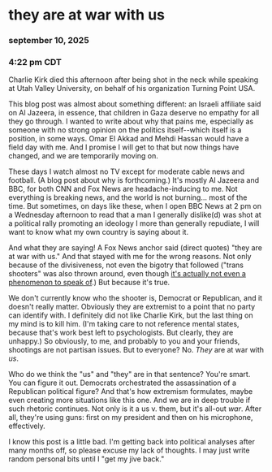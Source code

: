 # they are at war with us
### september 10, 2025
### 4:22 pm CDT 

Charlie Kirk died this afternoon after being shot in the neck while speaking at Utah Valley University, on behalf of his organization Turning Point USA. 

This blog post was almost about something different: an Israeli affiliate said on Al Jazeera, in essence, that children in Gaza deserve no empathy for all they go through. I wanted to write about why that pains me, especially as someone with no strong opinion on the politics itself--which itself is a position, in some ways. Omar El Akkad and Mehdi Hassan would have a field day with me. And I promise I will get to that but now things have changed, and we are temporarily moving on. 

These days I watch almost no TV except for moderate cable news and football. (A blog post about why is forthcoming.) It's mostly Al Jazeera and BBC, for both CNN and Fox News are headache-inducing to me. Not everything is breaking news, and the world is not burning... most of the time. But sometimes, on days like these, when I open BBC News at 2 pm on a Wednesday afternoon to read that a man I generally dislike(d) was shot at a political rally promoting an ideology I more than generally repudiate, I will want to know what my own country is saying about it. 

And what they are saying! A Fox News anchor said (direct quotes) "they are at war with us." And that stayed with me for the wrong reasons. Not only because of the divisiveness, not even the bigotry that followed ("trans shooters" was also thrown around, even though [it's actually not even a phenomenon to speak of](https://mediabiasfactcheck.com/2025/08/29/fact-vs-fiction-did-transgender-people-commit-a-disproportionate-share-of-mass-shootings-2015-2025/).) But because it's true. 

We don't currently know who the shooter is, Democrat or Republican, and it doesn't really matter. Obviously they are extremist to a point that no party can identify with. I definitely did not like Charlie Kirk, but the last thing on my mind is to kill him. (I'm taking care to not reference mental states, because that's work best left to psychologists. But clearly, they are unhappy.) So obviously, to me, and probably to you and your friends, shootings are not partisan issues. But to everyone? No. _They_ are at war with _us_. 

Who do we think the "us" and "they" are in that sentence? You're smart. You can figure it out. Democrats orchestrated the assassination of a Republican political figure? And that's how extremism formulates, maybe even creating more situations like this one. And we are in deep trouble if such rhetoric continues. Not only is it a us v. them, but it's all-out _war_. After all, they're using guns: first on my president and then on his microphone, effectively. 

I know this post is a little bad. I'm getting back into political analyses after many months off, so please excuse my lack of thoughts. I may just write random personal bits until I "get my jive back." 
